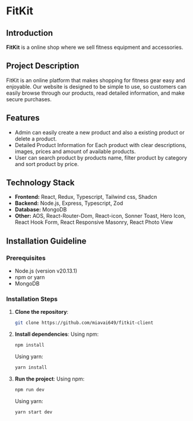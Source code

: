 # FitKit

## Introduction

**FitKit** is a online shop where we sell fitness equipment and accessories.

## Project Description

FitKit is an online platform that makes shopping for fitness gear easy and enjoyable. Our website is designed to be simple to use, so customers can easily browse through our products, read detailed information, and make secure purchases.

## Features

- Admin can easily create a new product and also a existing product or delete a product.
- Detailed Product Information for Each product with clear descriptions, images, prices and amount of available products.
- User can search product by products name, filter product by category and sort product by price.

## Technology Stack

- **Frontend:** React, Redux, Typescript, Tailwind css, Shadcn
- **Backend:** Node.js, Express, Typescript, Zod
- **Database:** MongoDB
- **Other:** AOS, React-Router-Dom, React-icon, Sonner Toast, Hero Icon, React Hook Form, React Responsive Masonry, React Photo View

## Installation Guideline

### Prerequisites

- Node.js (version v20.13.1)
- npm or yarn
- MongoDB

### Installation Steps

1. **Clone the repository**:

   ```bash
   git clone https://github.com/miavai649/fitkit-client
   ```

2. **Install dependencies**:
   Using npm:

   ```bash
   npm install
   ```

   Using yarn:

   ```bash
   yarn install
   ```

3. **Run the project**:
   Using npm:
   ```bash
   npm run dev
   ```
   Using yarn:
   ```bash
   yarn start dev
   ```
